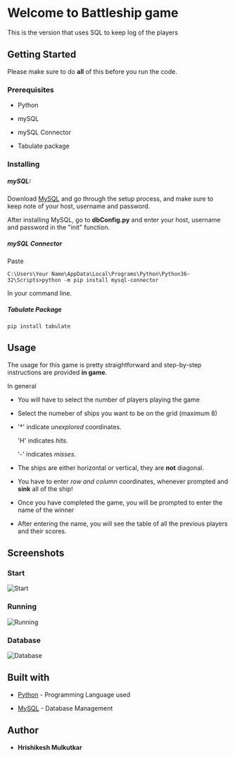# Welcome to Battleship game

This is the version that uses SQL to keep log of the players

## Getting Started

Please make sure to do **all** of this before you run the code.

### Prerequisites

* Python 

* mySQL 

* mySQL Connector

* Tabulate package 

### Installing

##### mySQL:

Download [MySQL](https://dev.mysql.com/downloads/mysql/) and go through the setup process, and make sure to keep note of your host, username and password.

After installing MySQL, go to **dbConfig.py** and enter your host, username and password in the "init" function.

##### mySQL Connector

Paste 

```
C:\Users\Your Name\AppData\Local\Programs\Python\Python36-32\Scripts>python -m pip install mysql-connector
```

In your command line.

##### Tabulate Package

```
pip install tabulate
```

## Usage

The usage for this game is pretty straightforward and step-by-step instructions are provided **in game**.

In general

* You will have to select the number of players playing the game

* Select the numeber of ships you want to be on the grid (maximum 8)

* '*' indicate _unexplored_ coordinates.

  'H' indicates _hits_.
  
  '-' indicates _misses_.
  
* The ships are either horizontal or vertical, they are **not** diagonal. 

* You have to enter _row and column_ coordinates, whenever prompted and **sink** all of the ship!

* Once you have completed the game, you will be prompted to enter the name of the winner

* After entering the name, you will see the table of all the previous players and their scores.

## Screenshots

### Start

![Start](https://user-images.githubusercontent.com/51927760/86593210-6e125300-bfb2-11ea-9ec4-e38dd8257103.png)

### Running 

![Running](https://user-images.githubusercontent.com/51927760/86595543-84baa900-bfb6-11ea-8726-b3120f9340d8.png)

### Database

![Database](https://user-images.githubusercontent.com/51927760/86595570-8b492080-bfb6-11ea-909c-9724224e8ae8.png)

## Built with

* [Python](https://www.python.org/) - Programming Language used

* [MySQL](https://www.mysql.com/) - Database Management 

## Author

* **Hrishikesh Mulkutkar**

